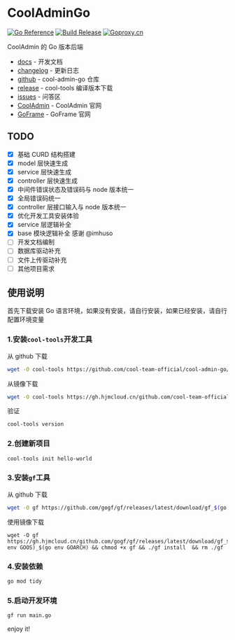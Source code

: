 # CoolAdminGo

[![Go Reference](https://pkg.go.dev/badge/github.com/cool-team-official/cool-admin-go.svg)](https://pkg.go.dev/github.com/cool-team-official/cool-admin-go)
[![Build Release](https://github.com/cool-team-official/cool-admin-go/actions/workflows/release.yml/badge.svg)](https://github.com/cool-team-official/cool-admin-go/actions/workflows/release.yml)
[![Goproxy.cn](https://goproxy.cn/stats/github.com/cool-team-official/cool-admin-go/badges/download-count.svg)](https://goproxy.cn)

CoolAdmin 的 Go 版本后端


- [docs](https://cool-team-official.github.io/cool-admin-go/) - 开发文档
- [changelog](docs/changelog.md) - 更新日志
- [github](https://github.com/cool-team-official/cool-admin-go) - cool-admin-go 仓库
- [release](https://github.com/cool-team-official/cool-admin-go/releases) - cool-tools 编译版本下载
- [issues](https://github.com/cool-team-official/cool-admin-go/issues) - 问答区
- [CoolAdmin](https://cool-js.com) - CoolAdmin 官网
- [GoFrame](https://goframe.org) - GoFrame 官网

## TODO

- [x] 基础 CURD 结构搭建
- [x] model 层快速生成
- [x] service 层快速生成
- [x] controller 层快速生成
- [x] 中间件错误状态及错误码与 node 版本统一
- [x] 全局错误码统一
- [x] controller 层接口输入与 node 版本统一
- [x] 优化开发工具安装体验
- [x] service 层逻辑补全
- [x] base 模块逻辑补全 感谢 @imhuso
- [ ] 开发文档编制
- [ ] 数据库驱动补充
- [ ] 文件上传驱动补充
- [ ] 其他项目需求

## 使用说明

首先下载安装 Go 语言环境，如果没有安装，请自行安装，如果已经安装，请自行配置环境变量

### 1.安装`cool-tools`开发工具

从 github 下载

```bash
wget -O cool-tools https://github.com/cool-team-official/cool-admin-go/releases/latest/download/cool-tools_$(go env GOOS)_$(go env GOARCH) && chmod +x cool-tools && ./cool-tools install  && rm ./cool-tools
```

从镜像下载

```bash
wget -O cool-tools https://gh.hjmcloud.cn/github.com/cool-team-official/cool-admin-go/releases/latest/download/cool-tools_$(go env GOOS)_$(go env GOARCH) && chmod +x cool-tools && ./cool-tools install  && rm ./cool-tools
```

验证

```bash
cool-tools version
```

### 2.创建新项目

```bash
cool-tools init hello-world
```

### 3.安装`gf`工具

从 github 下载

```bash
wget -O gf https://github.com/gogf/gf/releases/latest/download/gf_$(go env GOOS)_$(go env GOARCH) && chmod +x gf && ./gf install  && rm ./gf
```

使用镜像下载

```
wget -O gf https://gh.hjmcloud.cn/github.com/gogf/gf/releases/latest/download/gf_$(go env GOOS)_$(go env GOARCH) && chmod +x gf && ./gf install  && rm ./gf
```

### 4.安装依赖

```bash
go mod tidy
```

### 5.启动开发环境

```bash
gf run main.go
```

enjoy it!
